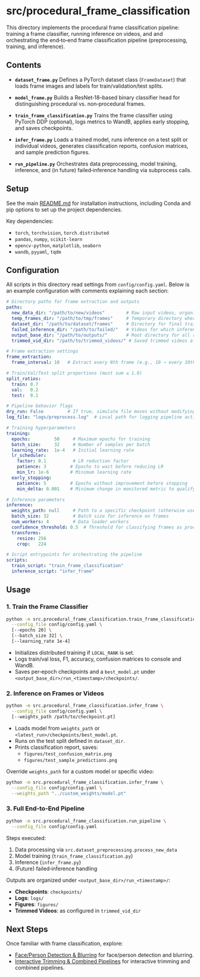 # src/procedural_frame_classification

This directory implements the procedural frame classification pipeline: training a frame classifier, running inference on videos, and and orchestrating the end‑to‑end frame classification pipeline (preprocessing, training, and inference).

## Contents

- **`dataset_frame.py`**
  Defines a PyTorch dataset class (`FrameDataset`) that loads frame images and labels for train/validation/test splits.

- **`model_frame.py`**
  Builds a ResNet‑18–based binary classifier head for distinguishing procedural vs. non‑procedural frames.

- **`train_frame_classification.py`**
  Trains the frame classifier using PyTorch DDP (optional), logs metrics to WandB, applies early stopping, and saves checkpoints.

- **`infer_frame.py`**
  Loads a trained model, runs inference on a test split or individual videos, generates classification reports, confusion matrices, and sample prediction figures.

- **`run_pipeline.py`**
  Orchestrates data preprocessing, model training, inference, and (in future) failed‑inference handling via subprocess calls.

## Setup

See the main [README.md](../../README.md#quickstart) for installation instructions, including Conda and pip options to set up the project dependencies.

Key dependencies:
- `torch`, `torchvision`, `torch.distributed`
- `pandas`, `numpy`, `scikit-learn`
- `opencv-python`, `matplotlib`, `seaborn`
- `wandb`, `pyyaml`, `tqdm`

## Configuration

All scripts in this directory read settings from `config/config.yaml`. Below is an example configuration with comments explaining each section:

```yaml
# Directory paths for frame extraction and outputs
paths:
  new_data_dir: "/path/to/new/videos"        # Raw input videos, organized into 'procedural/' and 'nonprocedural/' subfolders
  temp_frames_dir: "/path/to/tmp/frames"     # Temporary directory where extracted frames are saved
  dataset_dir: "/path/to/dataset/frames"     # Directory for final train/val/test frame splits
  failed_inference_dir: "/path/to/failed/"   # Videos for which inference failed, for manual review
  output_base_dir: "/path/to/outputs/"       # Root directory for all run outputs (checkpoints, logs, figures)
  trimmed_vid_dir: "/path/to/trimmed_videos/" # Saved trimmed videos after inference

# Frame extraction settings
frame_extraction:
  frame_interval: 10   # Extract every Nth frame (e.g., 10 → every 10th frame)

# Train/Val/Test split proportions (must sum ≤ 1.0)
split_ratios:
  train: 0.7
  val:   0.2
  test:  0.1

# Pipeline behavior flags
dry_run: False         # If true, simulate file moves without modifying disk
log_file: "logs/preprocess.log"  # Local path for logging pipeline actions

# Training hyperparameters
training:
  epochs:         50     # Maximum epochs for training
  batch_size:     32     # Number of samples per batch
  learning_rate:  1e-4   # Initial learning rate
  lr_scheduler:
    factor: 0.1          # LR reduction factor
    patience: 3         # Epochs to wait before reducing LR
    min_lr: 1e-6        # Minimum learning rate
  early_stopping:
    patience: 5         # Epochs without improvement before stopping
    min_delta: 0.001    # Minimum change in monitored metric to qualify as improvement

# Inference parameters
inference:
  weights_path: null     # Path to a specific checkpoint (otherwise uses latest run)
  batch_size: 32         # Batch size for inference on frames
  num_workers: 4         # Data loader workers
  confidence_threshold: 0.5  # Threshold for classifying frames as procedural
  transforms:
    resize: 256
    crop:   224

# Script entrypoints for orchestrating the pipeline
scripts:
  train_script: "train_frame_classification"
  inference_script: "infer_frame"
```


## Usage

### 1. Train the Frame Classifier

```bash
python -m src.procedural_frame_classification.train_frame_classification \
  --config_file config/config.yaml \
  [--epochs 20] \
  [--batch_size 32] \
  [--learning_rate 1e-4]
```

- Initializes distributed training if `LOCAL_RANK` is set.
- Logs train/val loss, F1, accuracy, confusion matrices to console and WandB.
- Saves per‑epoch checkpoints and a `best_model.pt` under `<output_base_dir>/run_<timestamp>/checkpoints/`.

### 2. Inference on Frames or Videos

```bash
python -m src.procedural_frame_classification.infer_frame \
  --config_file config/config.yaml \
  [--weights_path /path/to/checkpoint.pt]
```

- Loads model from `weights_path` or `<latest_run>/checkpoints/best_model.pt`.
- Runs on the test split defined in `dataset_dir`.
- Prints classification report, saves:
  - `figures/test_confusion_matrix.png`
  - `figures/test_sample_predictions.png`

Override `weights_path` for a custom model or specific video:

```bash
python -m src.procedural_frame_classification.infer_frame \
  --config_file config/config.yaml \
  --weights_path "../custom_weights/model.pt"
```

### 3. Full End‑to‑End Pipeline

```bash
python -m src.procedural_frame_classification.run_pipeline \
  --config_file config/config.yaml
```

Steps executed:
1. Data processing via `src.dataset_preprocessing.process_new_data`
2. Model training (`train_frame_classification.py`)
3. Inference (`infer_frame.py`)
4. (Future) failed‑inference handling

Outputs are organized under `<output_base_dir>/run_<timestamp>/`:
- **Checkpoints**: `checkpoints/`
- **Logs**: `logs/`
- **Figures**: `figures/`
- **Trimmed Videos**: as configured in `trimmed_vid_dir`


## Next Steps

Once familiar with frame classification, explore:
-  [Face/Person Detection & Blurring](../face_detection/README.md)  for face/person detection and blurring.
- [Interactive Trimming & Combined Pipelines](../app/README.md) for interactive trimming and combined pipelines.